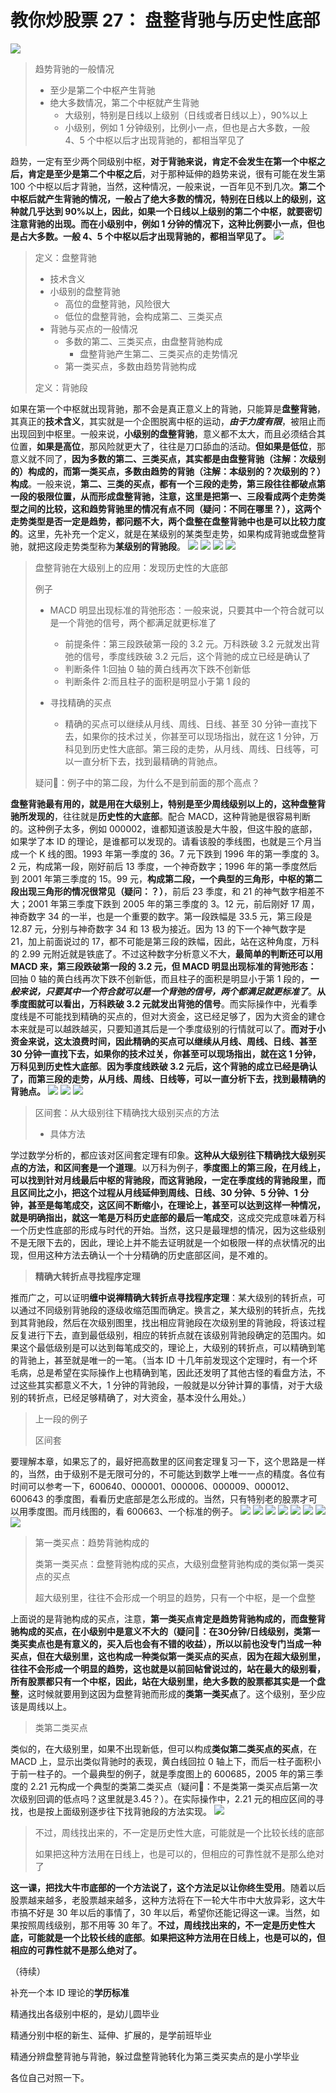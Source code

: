# 教你炒股票 27： 盘整背驰与历史性底部

![](./1.png)

> 趋势背驰的一般情况
>
> - 至少是第二个中枢产生背驰
> - 绝大多数情况，第二个中枢就产生背驰
>   - 大级别，特别是日线以上级别（日线或者日线以上），90%以上
>   - 小级别，例如 1 分钟级别，比例小一点，但也是占大多数，一般 4、5 个中枢以后才出现背驰的，都相当罕见了

趋势，一定有至少两个同级别中枢，**对于背驰来说，肯定不会发生在第一个中枢之后，肯定是至少是第二个中枢之后**，对于那种延伸的趋势来说，很有可能在发生第 100 个中枢以后才背驰，当然，这种情况，一般来说，一百年见不到几次。**第二个中枢后就产生背驰的情况，一般占了绝大多数的情况，特别在日线以上的级别，这种就几乎达到 90%以上，因此，如果一个日线以上级别的第二个中枢，就要密切注意背驰的出现。而在小级别中，例如 1 分钟的情况下，这种比例要小一点，但也是占大多数。一般 4、5 个中枢以后才出现背驰的，都相当罕见了。**
![](./8.png)

> 定义：盘整背驰
>
> - 技术含义
> - 小级别的盘整背驰
>   - 高位的盘整背驰，风险很大
>   - 低位的盘整背驰，会构成第二、三类买点
> - 背驰与买点的一般情况
>   - 多数的第二、三类买点，由盘整背驰构成
>     - 盘整背驰产生第二、三类买点的走势情况
>   - 第一类买点，多数由趋势背驰构成
>
> 定义：背驰段

如果在第一个中枢就出现背驰，那不会是真正意义上的背驰，只能算是**盘整背驰**，其真正的**技术含义**，其实就是一个企图脱离中枢的运动，**_由于力度有限_**，被阻止而出现回到中枢里。一般来说，**小级别的盘整背驰**，意义都不太大，而且必须结合其位置，**如果是高位**，那风险就更大了，往往是刀口舔血的活动。**但如果是低位**，那意义就不同了，**因为多数的第二、三类买点，其实都是由盘整背驰（注解：次级别的）构成的，而第一类买点，多数由趋势的背驰（注解：本级别的？次级别的？）构成**。一般来说，**第二、三类的买点，都有一个三段的走势，第三段往往都破点第一段的极限位置，从而形成盘整背驰，注意，这里是把第一、三段看成两个走势类型之间的比较，这和趋势背驰里的情况有点不同（疑问：不同在哪里？），这两个走势类型是否一定是趋势，都问题不大，两个盘整在盘整背驰中也是可以比较力度的**。这里，先补充一个定义，就是在某级别的某类型走势，如果构成背驰或盘整背驰，就把这段走势类型称为**某级别的背驰段**。
![](./9.png)
![](./2.png)
![](./3.png)
![](./4.png)

> 盘整背驰在大级别上的应用：发现历史性的大底部
>
> 例子
>
> - MACD 明显出现标准的背弛形态：一般来说，只要其中一个符合就可以是一个背弛的信号，两个都满足就更标准了
>
>   - 前提条件：第三段跌破第一段的 3.2 元。万科跌破 3.2 元就发出背弛的信号，季度线跌破 3.2 元后，这个背驰的成立已经是确认了
>   - 判断条件 1:回抽 0 轴的黄白线再次下跌不创新低
>   - 判断条件 2:而且柱子的面积是明显小于第 1 段的
>
> - 寻找精确的买点
>   - 精确的买点可以继续从月线、周线、日线、甚至 30 分钟一直找下去，如果你的技术过关，你甚至可以现场指出，就在这 1 分钟，万科见到历史性大底部。第三段的走势，从月线、周线、日线等，可以一直分析下去，找到最精确的背驰点。
>
> 疑问🤔️：例子中的第二段，为什么不是到前面的那个高点？

**盘整背驰最有用的，就是用在大级别上，特别是至少周线级别以上的，这种盘整背驰所发现的**，往往就是**历史性的大底部**。配合 MACD，这种背驰是很容易判断的。这种例子太多，例如 000002，谁都知道该股是大牛股，但这牛股的底部，如果学了本 ID 的理论，是谁都可以发现的。请看该股的季线图，也就是三个月当成一个 K 线的图。1993 年第一季度的 36。7 元下跌到 1996 年的第一季度的 3。2 元，构成第一段，刚好前后 13 季度，一个神奇数字；1996 年的第一季度然后到 2001 年第三季度的 15。99 元，**构成第二段，一个典型的三角形，中枢的第二段出现三角形的情况很常见（疑问：？）**，前后 23 季度，和 21 的神气数字相差不大；2001 年第三季度下跌到 2005 年的第三季度的 3。12 元，前后刚好 17 周，神奇数字 34 的一半，也是一个重要的数字。第一段跌幅是 33.5 元，第三段是 12.87 元，分别与神奇数字 34 和 13 极为接近。因为 13 的下一个神气数字是 21，加上前面说过的 17，都不可能是第三段的跌幅，因此，站在这种角度，万科的 2.99 元附近就是铁底了。不过这种数字分析意义不大，**最简单的判断还可以用 MACD 来，第三段跌破第一段的 3.2 元，但 MACD 明显出现标准的背弛形态：** 回抽 0 轴的黄白线再次下跌不创新低，而且柱子的面积是明显小于第 1 段的，**_一般来说，只要其中一个符合就可以是一个背弛的信号，两个都满足就更标准了_**。**从季度图就可以看出，万科跌破 3.2 元就发出背弛的信号**。而实际操作中，光看季度线是不可能找到精确的买点的，但对大资金，这已经足够了，因为大资金的建仓本来就是可以越跌越买，只要知道其后是一个季度级别的行情就可以了。**而对于小资金来说，这太浪费时间，因此精确的买点可以继续从月线、周线、日线、甚至 30 分钟一直找下去，如果你的技术过关，你甚至可以现场指出，就在这 1 分钟，万科见到历史性大底部**。**因为季度线跌破 3.2 元后，这个背驰的成立已经是确认了，而第三段的走势，从月线、周线、日线等，可以一直分析下去，找到最精确的背驰点。**
![](./5.png)
![](./6.png)
![](./7.png)

> 区间套：从大级别往下精确找大级别买点的方法
>
> - 具体方法

学过数学分析的，都应该对区间套定理有印象。**这种从大级别往下精确找大级别买点的方法，和区间套是一个道理**。以万科为例子，**季度图上的第三段，在月线上，可以找到针对月线最后中枢的背驰段，而这背驰段，一定在季度线的背驰段里，而且区间比之小，把这个过程从月线延伸到周线、日线、30 分钟、5 分钟、1 分钟，甚至是每笔成交，这区间不断缩小，在理论上，甚至可以达到这样一种情况，就是明确指出，就这一笔是万科历史底部的最后一笔成交**，这成交完成意味着万科一个历史性底部的形成与时代的开始。当然，这只是最理想的情况，因为这些级别不是无限下去的，因此，理论上并不能去证明就是一个如极限一样的点状情况的出现，但用这种方法去确认一个十分精确的历史底部区间，是不难的。

> **精确大转折点寻找程序定理**

推而广之，可以证明**缠中说禅精确大转折点寻找程序定理**：某大级别的转折点，可以通过不同级别背驰段的逐级收缩范围而确定。换言之，某大级别的转折点，先找到其背驰段，然后在次级别图里，找出相应背驰段在次级别里的背驰段，将该过程反复进行下去，直到最低级别，相应的转折点就在该级别背驰段确定的范围内。如果这个最低级别是可以达到每笔成交的，理论上，大级别的转折点，可以精确到笔的背驰上，甚至就是唯一的一笔。（当本 ID 十几年前发现这个定理时，有一个坏毛病，总是希望在实际操作上也精确到笔，因此还发明了其他古怪的看盘方法，不过这些其实都意义不大，1 分钟的背驰段，一般就是以分钟计算的事情，对于大级别的转折点，已经足够精确了，对大资金，基本没什么用处。）

> 上一段的例子
>
> 区间套

要理解本章，如果忘了的，最好把高数里的区间套定理复习一下，这个思路是一样的，当然，由于级别不是无限可分的，不可能达到数学上唯一一点的精度。各位有时间可以参考一下，600640、000001、000006、000009、000012、600643 的季度图，看看历史底部是怎么形成的。当然，只有特别老的股票才可以用季度图。而月线图的，看 600663、一个标准的例子。
![](./11.png)
![](./12.png)
![](./13.png)
![](./14.png)
![](./15.png)
![](./16.png)
![](./17.png)
![](./18.png)

> 第一类买点：趋势背驰构成的
>
> 类第一类买点：盘整背驰构成的买点，大级别盘整背驰构成的类似第一类买点的买点
>
> 超大级别里，往往不会形成一个明显的趋势，只有一个中枢，是一个盘整

上面说的是背驰构成的买点，注意，**第一类买点肯定是趋势背驰构成的，而盘整背驰构成的买点，在小级别中是意义不大的（疑问🤔️：在30分钟/日线级别，类第一类买卖点也是有意义的，买入后也会有不错的收益），所以以前也没专门当成一种买点，但在大级别里，这也构成一种类似第一类买点的买点**，**因为在超大级别里，往往不会形成一个明显的趋势，这也就是以前回帖曾说过的，站在最大的级别看，所有股票都只有一个中枢，因此，站在大级别里，绝大多数的股票都其实是一个盘整**，这时候就要用到这因为盘整背驰而形成的**类第一类买点**了。这个级别，至少应该是周线以上。

> 类第二类买点

类似的，在大级别里，如果不出现新低，但可以构成**类似第二类买点的买点**，在 MACD 上，显示出类似背驰时的表现，黄白线回拉 0 轴上下，而后一柱子面积小于前一柱子的。一个最典型的例子，就是季度图上的 600685，2005 年的第三季度的 2.21 元构成一个典型的类第二类买点（疑问🤔️：不是类第一类买点后第一次次级别回调的低点吗？这里就是3.45？）。在实际操作中，2.21 元的相应区间的寻找，也是按上面级别逐步往下找背驰段的方法实现。
![](./19.png)

> 不过，周线找出来的，不一定是历史性大底，可能就是一个比较长线的底部
>
> 如果把这种方法用在日线上，也是可以的，但相应的可靠性就不是那么绝对了

**这一课，把找大牛市底部的一个方法说了，这个方法足以让你终生受用**。随着以后股票越来越多，老股票越来越多，这种方法将在下一轮大牛市中大放异彩，这大牛市搞不好是 30 年以后的事情了，30 年以后，希望你还能记得这一课。当然，如果按照周线级别，那不用等 30 年了。**不过，周线找出来的，不一定是历史性大底，可能就是一个比较长线的底部**。**如果把这种方法用在日线上，也是可以的，但相应的可靠性就不是那么绝对了。**

（待续）

补充一个本 ID 理论的**学历标准**

精通找出各级别中枢的，是幼儿圆毕业

精通分别中枢的新生、延伸、扩展的，是学前班毕业

精通分辨盘整背驰与背驰，躲过盘整背驰转化为第三类买卖点的是小学毕业

各位自己对照一下。
